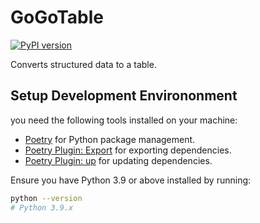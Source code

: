 # GoGoTable

[![PyPI version](https://badge.fury.io/py/gogotable.svg)](https://badge.fury.io/py/gogotable)

Converts structured data to a table.

## Setup Development Environonment

you need the following tools installed on your machine:

- [Poetry](https://python-poetry.org) for Python package management.
- [Poetry Plugin: Export](https://github.com/python-poetry/poetry-plugin-export)
  for exporting dependencies.
- [Poetry Plugin: up](https://github.com/MousaZeidBaker/poetry-plugin-up)
  for updating dependencies.

Ensure you have Python 3.9 or above installed by running:

```bash
python --version
# Python 3.9.x
```

